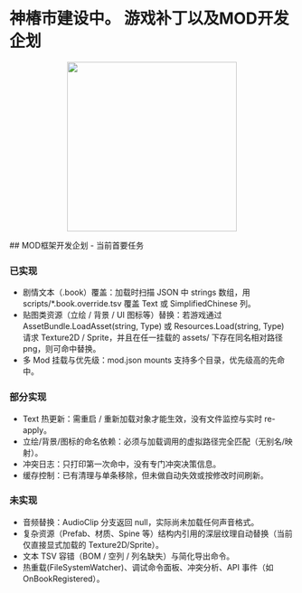 # 神椿市建设中。 游戏补丁以及MOD开发企划

<p align="center">
  <img src="https://www.iryougi.com/wp-content/uploads/2025/09/1758546227-ezgif.com-crop.webp" width="300" /> <br>
</p>
## MOD框架开发企划 - 当前首要任务

### 已实现

- 剧情文本（.book）覆盖：加载时扫描 JSON 中 strings 数组，用 scripts/*.book.override.tsv 覆盖 Text 或 SimplifiedChinese 列。
- 贴图类资源（立绘 / 背景 / UI 图标等）替换：若游戏通过 AssetBundle.LoadAsset(string, Type) 或 Resources.Load(string, Type) 请求 Texture2D / Sprite，并且在任一挂载的 assets/ 下存在同名相对路径 png，则可命中替换。
- 多 Mod 挂载与优先级：mod.json mounts 支持多个目录，优先级高的先命中。

### 部分实现
- Text 热更新：需重启 / 重新加载对象才能生效，没有文件监控与实时 re-apply。
- 立绘/背景/图标的命名依赖：必须与加载调用的虚拟路径完全匹配（无别名/映射）。
- 冲突日志：只打印第一次命中，没有专门冲突决策信息。
- 缓存控制：已有清理与单条移除，但未做自动失效或按修改时间刷新。

### 未实现
- 音频替换：AudioClip 分支返回 null，实际尚未加载任何声音格式。
- 复杂资源（Prefab、材质、Spine 等）结构内引用的深层纹理自动替换（当前仅直接显式加载的 Texture2D/Sprite）。
- 文本 TSV 容错（BOM / 空列 / 列名缺失）与简化导出命令。
- 热重载(FileSystemWatcher)、调试命令面板、冲突分析、API 事件（如 OnBookRegistered）。
